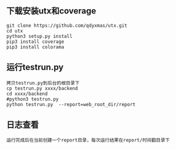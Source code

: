 ## 下载安装utx和coverage ##
	git clone https://github.com/qdyxmas/utx.git
	cd utx
	python3 setup.py install
	pip3 install coverage
	pip3 install colorama
## 运行testrun.py ##
	拷贝testrun.py到后台的根目录下
	cp testrun.py xxxx/backend
	cd xxxx/backend
	#python3 testrun.py
	python testrun.py  --report=web_root_dir/report
## 日志查看 ##
	运行完成后在当前创建一个report目录，每次运行结果在report/时间戳目录下
